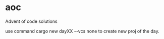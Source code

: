 # aoc
Advent of code solutions

use command cargo new dayXX --vcs none to create new proj of the day. 
